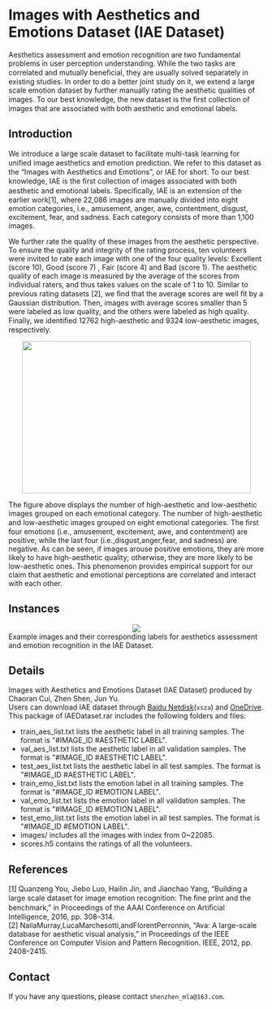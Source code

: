 # Images with Aesthetics and Emotions Dataset (IAE Dataset)  

  Aesthetics assessment and emotion recognition are two fundamental problems in user perception understanding. While the two tasks are correlated and mutually beneﬁcial, they are usually solved separately in existing studies. In order to do a better joint study on it, we extend a large scale emotion dataset by further manually rating the aesthetic qualities of images. To our best knowledge, the new dataset is the ﬁrst collection of images that are associated with both aesthetic and emotional labels. 
  
## Introduction
  We introduce a large scale dataset to facilitate multi-task learning for uniﬁed image aesthetics and emotion prediction. We refer to this dataset as the “Images with Aesthetics and Emotions”, or IAE for short. To our best knowledge, IAE is the ﬁrst collection of images associated with both aesthetic and emotional labels. Speciﬁcally, IAE is an extension of the earlier work[1], where 22,086 images are manually divided into eight emotion categories, i.e., amusement, anger, awe, contentment, disgust, excitement, fear, and sadness. Each category consists of more than 1,100 images.  
  
  We further rate the quality of these images from the aesthetic perspective. To ensure the quality and integrity of the rating process, ten volunteers were invited to rate each image with one of the four quality levels: Excellent (score 10), Good (score 7) , Fair (score 4) and Bad (score 1). The aesthetic quality of each image is measured by the average of the scores from individual raters, and thus takes values on the scale of 1 to 10. Similar to previous rating datasets [2], we ﬁnd that the average scores are well ﬁt by a Gaussian distribution. Then, images with average scores smaller than 5 were labeled as low quality, and the others were labeled as high quality. Finally, we identiﬁed 12762 high-aesthetic and 9324 low-aesthetic images, respectively.  

<div align=center><img width="450" height="300" src="https://github.com/zhenshen-mla/Aesthetic-Emotion-Dataset/blob/master/category.png"/></div>  

  The figure above displays the number of high-aesthetic and low-aesthetic images grouped on each emotional category. The number of high-aesthetic and low-aesthetic images grouped on eight emotional categories. The ﬁrst four emotions (i.e., amusement, excitement, awe, and contentment) are positive, while the last four (i.e.,disgust,anger,fear, and sadness) are negative. As can be seen, if images arouse positive emotions, they are more likely to have high-aesthetic quality; otherwise, they are more likely to be low-aesthetic ones. This phenomenon provides empirical support for our claim that aesthetic and emotional perceptions are correlated and interact with each other.  

  
## Instances
 
 <div align=center><img src="https://github.com/zhenshen-mla/Aesthetic-Emotion-Dataset/blob/master/instance.jpg"/></div>  
  Example images and their corresponding labels for aesthetics assessment and emotion recognition in the IAE Dataset.  
  
## Details
  Images with Aesthetics and Emotions Dataset (IAE Dataset) produced by Chaoran Cui, Zhen Shen, Jun Yu.  
  Users can download IAE dataset through [Baidu Netdisk](https://pan.baidu.com/s/1K0uje4jHRzlOHlgW7jSxPg)(```xsza```) and [OneDrive](https://1drv.ms/u/s!Ark2IU962jbka3Skx8IFQKfgjAE?e=QbGFyR).  
  This package of IAEDataset.rar includes the following folders and files:  
- train_aes_list.txt lists the aesthetic label in all training samples. The format is "#IMAGE_ID #AESTHETIC LABEL".  
- val_aes_list.txt   lists the aesthetic label in all validation samples. The format is "#IMAGE_ID #AESTHETIC LABEL".  
- test_aes_list.txt  lists the aesthetic label in all test samples. The format is "#IMAGE_ID #AESTHETIC LABEL".  
- train_emo_list.txt lists the emotion label in all training samples. The format is "#IMAGE_ID #EMOTION LABEL".  
- val_emo_list.txt   lists the emotion label in all validation samples. The format is "#IMAGE_ID #EMOTION LABEL".  
- test_emo_list.txt  lists the emotion label in all test samples. The format is "#IMAGE_ID #EMOTION LABEL".  
- images/ includes all the images with index from 0~22085.  
- scores.h5 contains the ratings of all the volunteers.  

## References
  [1] Quanzeng You, Jiebo Luo, Hailin Jin, and Jianchao Yang, “Building a large scale dataset for image emotion recognition: The ﬁne print and the benchmark,” in Proceedings of the AAAI Conference on Artiﬁcial Intelligence, 2016, pp. 308–314.  
  [2] NailaMurray,LucaMarchesotti,andFlorentPerronnin, “Ava: A large-scale database for aesthetic visual analysis,” in Proceedings of the IEEE Conference on Computer Vision and Pattern Recognition. IEEE, 2012, pp. 2408–2415.  

## Contact
  If you have any questions, please contact ```shenzhen_mla@163.com```.
  


